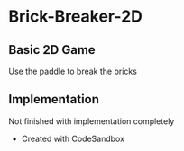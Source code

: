 # Brick-Breaker-2D
## Basic 2D Game
Use the paddle to break the bricks
## Implementation
Not finished with implementation completely
- Created with CodeSandbox
